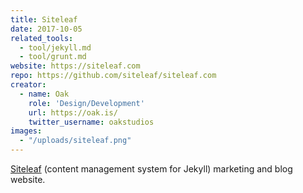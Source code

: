 ```yaml
---
title: Siteleaf
date: 2017-10-05
related_tools:
  - tool/jekyll.md
  - tool/grunt.md
website: https://siteleaf.com
repo: https://github.com/siteleaf/siteleaf.com
creator:
  - name: Oak
    role: 'Design/Development'
    url: https://oak.is/
    twitter_username: oakstudios
images:
  - "/uploads/siteleaf.png"
---
```


[Siteleaf](https://siteleaf.com) (content management system for Jekyll) marketing and blog website.
